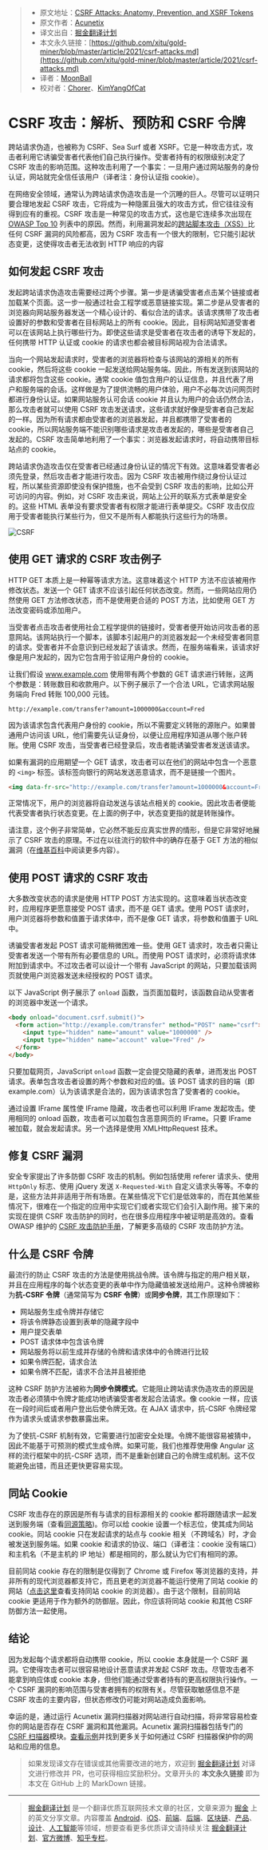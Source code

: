 > - 原文地址：[CSRF Attacks: Anatomy, Prevention, and XSRF Tokens](https://www.acunetix.com/websitesecurity/csrf-attacks/)
> - 原文作者：[Acunetix](https://www.acunetix.com/)
> - 译文出自：[掘金翻译计划](https://github.com/xitu/gold-miner)
> - 本文永久链接：[https://github.com/xitu/gold-miner/blob/master/article/2021/csrf-attacks.md](https://github.com/xitu/gold-miner/blob/master/article/2021/csrf-attacks.md)
> - 译者：[MoonBall](https://github.com/MoonBall)
> - 校对者：[Chorer](https://github.com/Chorer)、[KimYangOfCat](https://github.com/KimYangOfCat)

# CSRF 攻击：解析、预防和 CSRF 令牌

跨站请求伪造，也被称为 CSRF、Sea Surf 或者 XSRF。它是一种攻击方式，攻击者利用它诱骗受害者代表他们自己执行操作。受害者持有的权限级别决定了 CSRF 攻击的影响范围。这种攻击利用了一个事实：一旦用户通过网站服务的身份认证，网站就完全信任该用户（译者注：身份认证指 cookie）。

在网络安全领域，通常认为跨站请求伪造攻击是一个沉睡的巨人。尽管可以证明只要合理地发起 CSRF 攻击，它将成为一种隐匿且强大的攻击方式，但它往往没有得到应有的重视。CSRF 攻击是一种常见的攻击方式，这也是它连续多次出现在 [OWASP Top 10](https://www.acunetix.com/blog/articles/owasp-top-10-2017/) 列表中的原因。然而，利用漏洞发起的[跨站脚本攻击（XSS）](https://www.acunetix.com/websitesecurity/cross-site-scripting/)比任何 CSRF 漏洞的风险都高，因为 CSRF 攻击有一个很大的限制，它只能引起状态变更，这使得攻击者无法收到 HTTP 响应的内容

## 如何发起 CSRF 攻击

发起跨站请求伪造攻击需要经过两个步骤。第一步是诱骗受害者点击某个链接或者加载某个页面。这一步一般通过社会工程学或恶意链接实现。第二步是从受害者的浏览器向网站服务器发送一个精心设计的、看似合法的请求。该请求携带了攻击者设置好的参数和受害者在目标网站上的所有 cookie。因此，目标网站知道受害者可以在该网站上执行哪些行为。即使这些请求是受害者在攻击者的诱导下发起的，任何携带 HTTP 认证或 cookie 的请求也都会被目标网站视为合法请求。

当向一个网站发起请求时，受害者的浏览器将检查与该网站的源相关的所有 cookie，然后将这些 cookie 一起发送给网站服务端。因此，所有发送到该网站的请求都将包含这些 cookie。通常 cookie 值包含用户的认证信息，并且代表了用户和服务端的会话。这样做是为了提供流畅的用户体验，用户不必每次访问网页时都进行身份认证。如果网站服务认可会话 cookie 并且认为用户的会话仍然合法，那么攻击者就可以使用 CSRF 攻击发送请求，这些请求就好像是受害者自己发起的一样。因为所有请求都由受害者的浏览器发起，并且都携带了受害者的 cookie，所以网站服务端不能识别哪些请求是攻击者发起的，哪些是受害者自己发起的。CSRF 攻击简单地利用了一个事实：浏览器发起请求时，将自动携带目标站点的 cookie。

跨站请求伪造攻击仅在受害者已经通过身份认证的情况下有效。这意味着受害者必须先登录，然后攻击者才能进行攻击。因为 CSRF 攻击被用作绕过身份认证过程，所以某些资源即使没有保护措施，也不会受到 CSRF 攻击的影响，比如公开可访问的内容。例如，对 CSRF 攻击来说，网站上公开的联系方式表单是安全的。这些 HTML 表单没有要求受害者有权限才能进行表单提交。CSRF 攻击仅应用于受害者能执行某些行为，但又不是所有人都能执行这些行为的场景。

![CSRF](https://www.acunetix.com/wp-content/uploads/2013/04/csrf.png)

## 使用 GET 请求的 CSRF 攻击例子

HTTP GET 本质上是一种幂等请求方法。这意味着这个 HTTP 方法不应该被用作修改状态。发送一个 GET 请求不应该引起任何状态改变。然而，一些网站应用仍然使用 GET 方法修改状态，而不是使用更合适的 POST 方法，比如使用 GET 方法改变密码或添加用户。

当受害者点击攻击者使用社会工程学提供的链接时，受害者便开始访问攻击者的恶意网站。该网站执行一个脚本，该脚本引起用户的浏览器发起一个未经受害者同意的请求。受害者并不会意识到已经发起了该请求。然而，在服务端看来，该请求好像是用户发起的，因为它包含用于验证用户身份的 cookie。

让我们假设 www.example.com 使用带有两个参数的 GET 请求进行转账，这两个参数是：转账数目和收款用户。以下例子展示了一个合法 URL，它请求网站服务端向 Fred 转账 100,000 元钱。

```
http://example.com/transfer?amount=1000000&account=Fred
```

因为该请求包含代表用户身份的 cookie，所以不需要定义转账的源账户。如果普通用户访问该 URL，他们需要先认证身份，以便让应用程序知道从哪个账户转账。使用 CSRF 攻击，当受害者已经登录后，攻击者能诱骗受害者发送该请求。

如果有漏洞的应用期望一个 GET 请求，攻击者可以在他们的网站中包含一个恶意的 `<img>` 标签。该标签向银行的网站发送恶意请求，而不是链接一个图片。

```html
<img data-fr-src="http://example.com/transfer?amount=1000000&account=Fred" />
```

正常情况下，用户的浏览器将自动发送与该站点相关的 cookie。因此攻击者便能代表受害者执行状态变更。在上面的例子中，状态变更指的就是转账操作。

请注意，这个例子非常简单，它必然不能反应真实世界的情形，但是它非常好地展示了 CSRF 攻击的原理。不过在以往流行的软件中的确存在基于 GET 方法的相似漏洞（在[维基百科](https://en.wikipedia.org/wiki/Cross-site_request_forgery#Example_and_characteristics)中阅读更多内容）。

## 使用 POST 请求的 CSRF 攻击

大多数改变状态的请求是使用 HTTP POST 方法实现的。这意味着当状态改变时，应用程序更愿意接受 POST 请求，而不是 GET 请求。使用 POST 请求时，用户浏览器将参数和值置于请求体中，而不是像 GET 请求，将参数和值置于 URL 中。

诱骗受害者发起 POST 请求可能稍微困难一些。使用 GET 请求时，攻击者只需让受害者发送一个带有所有必要信息的 URL。而使用 POST 请求时，必须将请求体附加到请求中。不过攻击者可以设计一个带有 JavaScript 的网站，只要加载该网页就使用户浏览器发送未经授权的 POST 请求。

以下 JavaScript 例子展示了 `onload` 函数，当页面加载时，该函数自动从受害者的浏览器中发送一个请求。

```html
<body onload="document.csrf.submit()">
  <form action="http://example.com/transfer" method="POST" name="csrf">
    <input type="hidden" name="amount" value="1000000" />
    <input type="hidden" name="account" value="Fred" />
  </form>
</body>
```

只要加载网页，JavaScript `onload` 函数一定会提交隐藏的表单，进而发出 POST 请求。表单包含攻击者设置的两个参数和对应的值。该 POST 请求的目的端（即 example.com）认为该请求是合法的，因为该请求包含了受害者的 cookie。

通过设置 IFrame 属性使 IFrame 隐藏，攻击者也可以利用 IFrame 发起攻击。使用相同的 onload 函数，攻击者可以加载包含恶意网页的 IFrame。只要 IFrame 被加载，就会发起请求。另一个选择是使用 XMLHttpRequest 技术。

## 修复 CSRF 漏洞

安全专家提出了许多防御 CSRF 攻击的机制。例如包括使用 referer 请求头、使用 `HttpOnly` 标志、使用 jQuery 发送 `X-Requested-With` 自定义请求头等等。不幸的是，这些方法并非适用于所有场景。在某些情况下它们是低效率的，而在其他某些情况下，很难在一个指定的应用中实现它们或者实现它们会引入副作用。接下来的实现在提供 CSRF 攻击防护的同时，也在很多应用程序中被证明是高效的。查看 OWASP 维护的 [CSRF 攻击防护手册](https://github.com/OWASP/CheatSheetSeries/blob/master/cheatsheets/Cross-Site_Request_Forgery_Prevention_Cheat_Sheet.md)，了解更多高级的 CSRF 攻击防护方法。

## 什么是 CSRF 令牌

最流行的防止 CSRF 攻击的方法是使用挑战令牌。该令牌与指定的用户相关联，并且在应用程序的每个状态变更的表单中作为隐藏值被发送给用户。这种令牌被称为**抗-CSRF 令牌**（通常简写为 **CSRF 令牌**）或**同步令牌**，其工作原理如下：

- 网站服务生成令牌并存储它
- 将该令牌静态设置到表单的隐藏字段中
- 用户提交表单
- POST 请求体中包含该令牌
- 网站服务将以前生成并存储的令牌和请求体中的令牌进行比较
- 如果令牌匹配，请求合法
- 如果令牌不匹配，请求不合法并且被拒绝

这种 CSRF 防护方法被称为**同步令牌模式**。它能阻止跨站请求伪造攻击的原因是攻击者必须猜中令牌才能成功地诱骗受害者发起合法请求。像 cookie 一样，应该在一段时间后或者用户登出后使令牌无效。在 AJAX 请求中，抗-CSRF 令牌经常作为请求头或请求参数暴露出来。

为了使抗-CSRF 机制有效，它需要进行加密安全处理。令牌不能很容易被猜中，因此不能基于可预测的模式生成令牌。如果可能，我们也推荐使用像 Angular 这样的流行框架中的抗-CSRF 选项，而不是重新创建自己的令牌生成机制。这不仅能避免出错，而且还更快更容易实现。

## 同站 Cookie

CSRF 攻击存在的原因是所有与请求的目标源相关的 cookie 都将跟随请求一起发送到服务端（查看[同源策略](https://developer.mozilla.org/en-US/docs/Web/Security/Same-origin_policy))。你可以给 cookie 设置一个标志位，使其成为同站 cookie。同站 cookie 只在发起请求的站点与 cookie 相关（不跨域名）时，才会被发送到服务端。如果 cookie 和请求的协议、端口（译者注：cookie 没有端口）和主机名（不是主机的 IP 地址）都是相同的，那么就认为它们有相同的源。

目前同站 cookie 存在的限制是仅得到了 Chrome 或 Firefox 等浏览器的支持，并非所有的现代浏览器都支持它，而且更老的浏览器不能运行使用了同站 cookie 的网站（[点击这里](http://caniuse.com/#feat=same-site-cookie-attribute)查看支持同站 cookie 的浏览器）。由于这个限制，目前同站 cookie 更适用于作为额外的防御层。因此，你应该将同站 cookie 和其他 CSRF 防御方法一起使用。

## 结论

因为发起每个请求都将自动携带 cookie，所以 cookie 本身就是一个 CSRF 漏洞。它使得攻击者可以很容易地设计恶意请求并发起 CSRF 攻击。尽管攻击者不能拿到响应体或 cookie 本身，但他们能通过受害者持有的更高权限执行操作。一个 CSRF 漏洞的影响范围与受害者拥有的权限有关。尽管获取敏感信息不是 CSRF 攻击的主要内容，但状态修改仍可能对网站造成负面影响。

幸运的是，通过运行 Acunetix 漏洞扫描器对网站进行自动扫描，将非常容易检查你的网站是否存在 CSRF 漏洞和其他漏洞。Acunetix 漏洞扫描器包括专门的 [CSRF 扫描器](https://www.acunetix.com/vulnerability-scanner/csrf-scanner/)模块。[查看示例](https://www.acunetix.com/web-vulnerability-scanner/demo/)并找到更多关于如何通过 CSRF 扫描器保护你的网站和应用的信息。

> 如果发现译文存在错误或其他需要改进的地方，欢迎到 [掘金翻译计划](https://github.com/xitu/gold-miner) 对译文进行修改并 PR，也可获得相应奖励积分。文章开头的 **本文永久链接** 即为本文在 GitHub 上的 MarkDown 链接。

---

> [掘金翻译计划](https://github.com/xitu/gold-miner) 是一个翻译优质互联网技术文章的社区，文章来源为 [掘金](https://juejin.im) 上的英文分享文章。内容覆盖 [Android](https://github.com/xitu/gold-miner#android)、[iOS](https://github.com/xitu/gold-miner#ios)、[前端](https://github.com/xitu/gold-miner#前端)、[后端](https://github.com/xitu/gold-miner#后端)、[区块链](https://github.com/xitu/gold-miner#区块链)、[产品](https://github.com/xitu/gold-miner#产品)、[设计](https://github.com/xitu/gold-miner#设计)、[人工智能](https://github.com/xitu/gold-miner#人工智能)等领域，想要查看更多优质译文请持续关注 [掘金翻译计划](https://github.com/xitu/gold-miner)、[官方微博](http://weibo.com/juejinfanyi)、[知乎专栏](https://zhuanlan.zhihu.com/juejinfanyi)。
